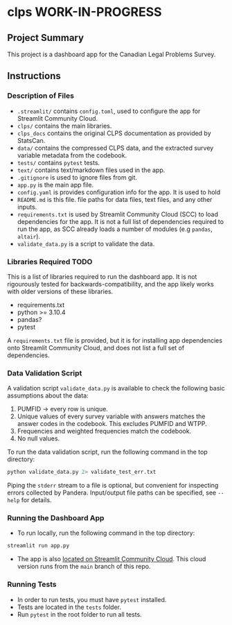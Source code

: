 # clps WORK-IN-PROGRESS

## Project Summary
This project is a dashboard app for
the Canadian Legal Problems Survey.

## Instructions
### Description of Files
- `.streamlit/` contains `config.toml`, used to configure the app for Streamlit
    Community Cloud.
- `clps/` contains the main libraries.
- `clps_docs` contains the original CLPS documentation as provided by StatsCan.
- `data/` contains the compressed CLPS data, and the extracted survey variable
metadata from the codebook.
- `tests/` contains `pytest` tests.
- `text/` contains text/markdown files used in the app.
- `.gitignore` is used to ignore files from git.
- `app.py` is the main app file.
- `config.yaml` is provides configuration info for the app. It is used to hold
- `README.md` is this file.
  file paths for data files, text files, and any other inputs.
- `requirements.txt` is used by Streamlit Community Cloud (SCC) to load dependencies
  for the app.
  It is not a full list of dependencies required to run the app, as SCC already
  loads a number of modules (e.g `pandas`, `altair`).
- `validate_data.py` is a script to validate the data.




### Libraries Required TODO
This is a list of libraries required to run the dashboard app. It is not
rigourously tested for backwards-compatibility, and the app likely works with
older versions of these libraries.
- requirements.txt
- python >= 3.10.4
- pandas?
- pytest


A `requirements.txt` file is provided, but it is for installing app
dependencies onto Streamlit Community Cloud, and does not list a full set of dependencies.


### Data Validation Script
A validation script `validate_data.py` is available to check the following
basic assumptions about the data:
1) PUMFID -> every row is unique.
2) Unique values of every survey variable with answers matches the answer
    codes in the codebook. This excludes PUMFID and WTPP.
3) Frequencies and weighted frequencies match the codebook.
4) No null values.

To run the data validation script,
run the following command in the top directory:

```bash
python validate_data.py 2> validate_test_err.txt
```
Piping the `stderr` stream to a file is optional, but convenient for inspecting
errors collected by Pandera.
Input/output file paths can be specified, see `--help` for details.

### Running the Dashboard App
- To run locally, run the following command in the top directory:
```bash
streamlit run app.py
```

- The app is also [located on Streamlit Community
  Cloud](https://clps-data.streamlit.app/). This cloud version runs from the
  `main` branch of this repo.


### Running Tests
- In order to run tests, you must have `pytest` installed.
- Tests are located in the `tests` folder.
- Run `pytest` in the root folder to run all tests.
